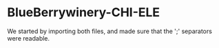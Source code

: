 # BlueBerrywinery-CHI-ELE
We started by importing both files, and made sure that the ';' separators were readable. 
